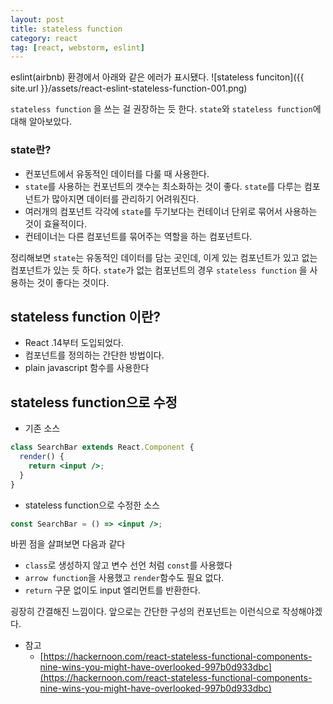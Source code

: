 ```yaml
---
layout: post
title: stateless function
category: react
tag: [react, webstorm, eslint] 
---
```


eslint(airbnb) 환경에서 아래와 같은 에러가 표시됐다.
![stateless funciton]({{ site.url }}/assets/react-eslint-stateless-function-001.png)
 
`stateless function` 을 쓰는 걸 권장하는 듯 한다.
`state`와 `stateless function`에 대해 알아보았다.

### state란? 
  - 컨포넌트에서 유동적인 데이터를 다룰 때 사용한다.
  - `state`를 사용하는 컨포넌트의 갯수는 최소화하는 것이 좋다. `state`를 다루는 컴포넌트가 많아지면 데이터를 관리하기 어려워진다. 
  - 여러개의 컴포넌트 각각에 `state`를 두기보다는 컨테이너 단위로 묶어서 사용하는 것이 효율적이다.
  - 컨테이너는 다른 컴포넌트를 묶어주는 역할을 하는 컴포넌트다.
    
  정리해보면 `state`는 유동적인 데이터를 담는 곳인데, 이게 있는 컴포넌트가 있고 없는 컴포넌트가 있는 듯 하다. `state`가 없는 컴포넌트의 경우 `stateless function` 을 사용하는 것이 좋다는 것이다.
  
## stateless function 이란?
- React .14부터 도입되었다.
- 컴포넌트를 정의하는 간단한 방법이다.
- plain javascript 함수를 사용한다

## stateless function으로 수정

- 기존 소스

```jsx
class SearchBar extends React.Component {
  render() {
    return <input />;
  }
}
```

- stateless function으로 수정한 소스

```jsx
const SearchBar = () => <input />;
```

바뀐 점을 살펴보면 다음과 같다
- `class`로 생성하지 않고 변수 선언 처럼 `const`를 사용했다
- `arrow function`을 사용했고 `render`함수도 필요 없다.
- `return` 구문 없이도 input 엘리먼트를 반환한다.

굉장히 간결해진 느낌이다. 앞으로는 간단한 구성의 컨포넌트는 이런식으로 작성해야겠다.


* 참고
  - [https://hackernoon.com/react-stateless-functional-components-nine-wins-you-might-have-overlooked-997b0d933dbc](https://hackernoon.com/react-stateless-functional-components-nine-wins-you-might-have-overlooked-997b0d933dbc)
  
